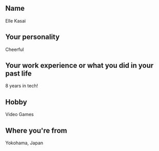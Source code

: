 ## Name
Elle Kasai

## Your personality
Cheerful

## Your work experience or what you did in your past life
8 years in tech!

## Hobby
Video Games

## Where you're from
Yokohama, Japan
